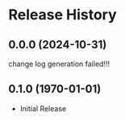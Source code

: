 # Release History

## 0.0.0 (2024-10-31)

change log generation failed!!!

## 0.1.0 (1970-01-01)

* Initial Release

